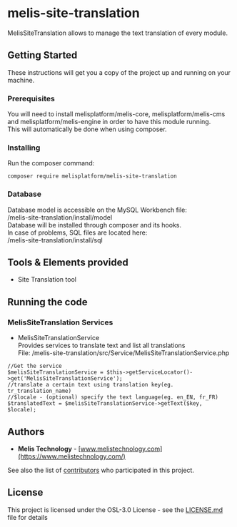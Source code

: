 # melis-site-translation  

MelisSiteTranslation allows to manage the text translation of every module.

## Getting Started  

These instructions will get you a copy of the project up and running on your machine.  

### Prerequisites  

You will need to install melisplatform/melis-core, melisplatform/melis-cms and melisplatform/melis-engine in order to have this module running.  
This will automatically be done when using composer.

### Installing

Run the composer command:  
```
composer require melisplatform/melis-site-translation
```

### Database  

Database model is accessible on the MySQL Workbench file:  
/melis-site-translation/install/model  
Database will be installed through composer and its hooks.  
In case of problems, SQL files are located here:  
/melis-site-translation/install/sql  

## Tools & Elements provided  

* Site Translation tool  

## Running the code  

### MelisSiteTranslation Services  

* MelisSiteTranslationService  
  Provides services to translate text and list all translations  
  File: /melis-site-translation/src/Service/MelisSiteTranslationService.php  
  
```
//Get the service
$melisSiteTranslationService = $this->getServiceLocator()->get('MelisSiteTranslationService');
//translate a certain text using translation key(eg. tr_translation_name)
//$locale - (optional) specify the text language(eg. en_EN, fr_FR)
$translatedText = $melisSiteTranslationService->getText($key, $locale);

```

## Authors

* **Melis Technology** - [www.melistechnology.com](https://www.melistechnology.com/)

See also the list of [contributors](https://github.com/melisplatform/melis-cms/contributors) who participated in this project.


## License

This project is licensed under the OSL-3.0 License - see the [LICENSE.md](LICENSE.md) file for details



